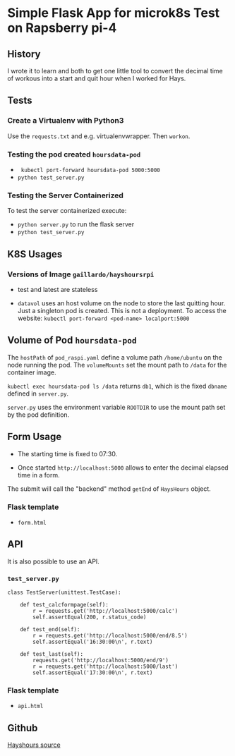 # Simple Flask App for microk8s Test on Rapsberry pi-4

## History

I wrote it to learn and both to get one little tool
to convert the decimal time of workous into a start
and quit hour when I worked for Hays.

## Tests

### Create a Virtualenv with Python3

Use the `requests.txt` and e.g. virtualenvwrapper.
Then `workon`.

### Testing  the pod created `hoursdata-pod`

- ` kubectl port-forward hoursdata-pod 5000:5000`
- `python test_server.py`

### Testing the Server Containerized

To test the server containerized execute:

- `python server.py` to run the flask server
- `python test_server.py`

## K8S Usages

### Versions of Image `gaillardo/hayshoursrpi`

- test and latest are stateless

- `datavol` uses an host volume on the node to store the last
  quitting hour. Just a singleton pod is created. This is not
  a deployment. To access the website:
  `kubectl port-forward <pod-name> localport:5000`

## Volume of Pod `hoursdata-pod` 

The `hostPath` of `pod_raspi.yaml` define a volume path `/home/ubuntu`
on the node running the pod. The `volumeMounts` set the mount
path to `/data` for the container image.

`kubectl exec hoursdata-pod ls /data` returns `db1`, which is the
fixed `dbname` defined in `server.py`.

`server.py` uses the environment variable `ROOTDIR` to use the
mount path set by the pod definition.

## Form Usage

- The starting time is fixed to 07:30.

- Once started `http://localhost:5000` allows to enter
  the decimal elapsed time in a form.

The submit will call the "backend" method `getEnd`
of `HaysHours` object.

### Flask template

- `form.html`

## API

It is also possible to use an API.

### `test_server.py`

```
class TestServer(unittest.TestCase):

    def test_calcformpage(self):
        r = requests.get('http://localhost:5000/calc')
        self.assertEqual(200, r.status_code)

    def test_end(self):
        r = requests.get('http://localhost:5000/end/8.5')
        self.assertEqual('16:30:00\n', r.text)

    def test_last(self):
        requests.get('http://localhost:5000/end/9')
        r = requests.get('http://localhost:5000/last')
        self.assertEqual('17:30:00\n', r.text)
```

### Flask template

- `api.html`

## Github

[Hayshours source](https://github.com/OlivierGaillard/hayshoursrpi)
